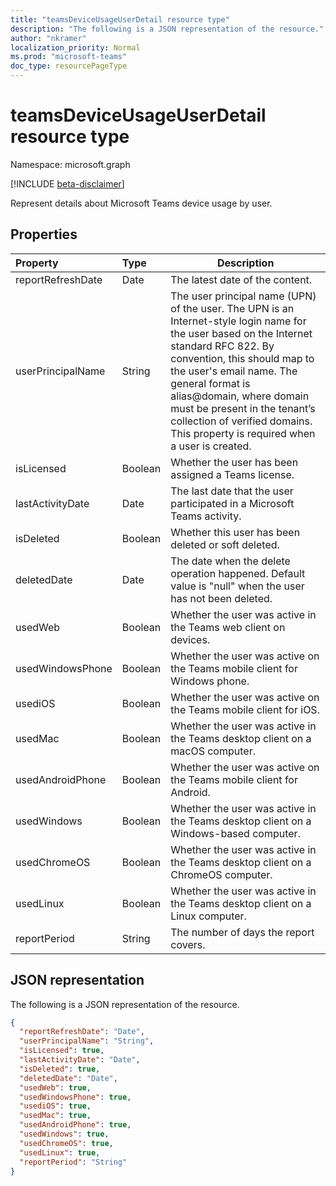 ```yaml
---
title: "teamsDeviceUsageUserDetail resource type"
description: "The following is a JSON representation of the resource."
author: "nkramer"
localization_priority: Normal
ms.prod: "microsoft-teams"
doc_type: resourcePageType
---
```


# teamsDeviceUsageUserDetail resource type

Namespace: microsoft.graph

[!INCLUDE [beta-disclaimer](https://github.com/microsoftgraph/microsoft-graph-docs/blob/main/api-reference/includes/beta-disclaimer.md)]

Represent details about Microsoft Teams device usage by user.

## Properties

| Property          | Type    | Description                                                  |
| :---------------- | :------ | ------------------------------------------------------------ |
| reportRefreshDate | Date    | The latest date of the content.                              |
| userPrincipalName | String  | The user principal name (UPN) of the user. The UPN is an Internet-style login name for the user based on the Internet standard RFC 822. By convention, this should map to the user's email name. The general format is alias@domain, where domain must be present in the tenant’s collection of verified domains. This property is required when a user is created. |
| isLicensed        | Boolean | Whether the user has been assigned a Teams license.          |
| lastActivityDate  | Date    | The last date that the user participated in a Microsoft Teams activity. |
| isDeleted         | Boolean | Whether this user has been deleted or soft deleted.          |
| deletedDate       | Date    | The date when the delete operation happened. Default value is "null" when the user has not been deleted. |
| usedWeb           | Boolean | Whether the user was active in the Teams web client on devices. |
| usedWindowsPhone  | Boolean | Whether the user was active on the Teams mobile client for Windows phone. |
| usediOS           | Boolean | Whether the user was active on the Teams mobile client for iOS. |
| usedMac           | Boolean | Whether the user was active in the Teams desktop client on a macOS computer. |
| usedAndroidPhone  | Boolean | Whether the user was active on the Teams mobile client for Android. |
| usedWindows       | Boolean | Whether the user was active in the Teams desktop client on a Windows-based computer. |
| usedChromeOS      | Boolean | Whether the user was active in the Teams desktop client on a ChromeOS computer. |
| usedLinux         | Boolean | Whether the user was active in the Teams desktop client on a Linux computer. |
| reportPeriod      | String  | The number of days the report covers.                        |

## JSON representation

The following is a JSON representation of the resource.

<!-- {
  "blockType": "resource",
  "@odata.type": "microsoft.graph.teamsDeviceUsageUserDetail"
} -->

```json
{
  "reportRefreshDate": "Date", 
  "userPrincipalName": "String", 
  "isLicensed": true, 
  "lastActivityDate": "Date", 
  "isDeleted": true, 
  "deletedDate": "Date", 
  "usedWeb": true, 
  "usedWindowsPhone": true, 
  "usediOS": true, 
  "usedMac": true, 
  "usedAndroidPhone": true, 
  "usedWindows": true, 
  "usedChromeOS": true, 
  "usedLinux": true, 
  "reportPeriod": "String"
}
```


